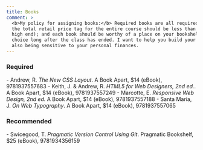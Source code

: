 ```yaml
---
title: Books
comment: >
  <b>My policy for assigning books:</b> Required books are all required in the edition indicated;
  the total retail price tag for the entire course should be less than $100 (this one is $56 on the
  high end); and each book should be worthy of a place on your bookshelf or electronic device of
  choice long after the class has ended. I want to help you build your professional library while
  also being sensitive to your personal finances.
---
```


<section class="required" markdown="1">
<h3>Required</h3>
- Andrew, R. <cite>The New CSS Layout</cite>. A Book Apart, $14 (eBook), 9781937557683
- Keith, J. & Andrew, R. <cite>HTML5 for Web Designers, 2nd ed.</cite>. A Book Apart, $14 (eBook),
  9781937557249
- Marcotte, E. <cite>Responsive Web Design, 2nd ed.</cite> A Book Apart, $14 (eBook), 9781937557188
- Santa Maria, J. <cite>On Web Typography</cite>. A Book Apart, $14 (eBook), 9781937557065


<aside class="recommended" markdown="1">
<h3>Recommended</h3>
- Swicegood, T. <cite>Pragmatic Version Control Using Git</cite>. Pragmatic Bookshelf, $25 (eBook),
  9781934356159
</aside>
</section>
